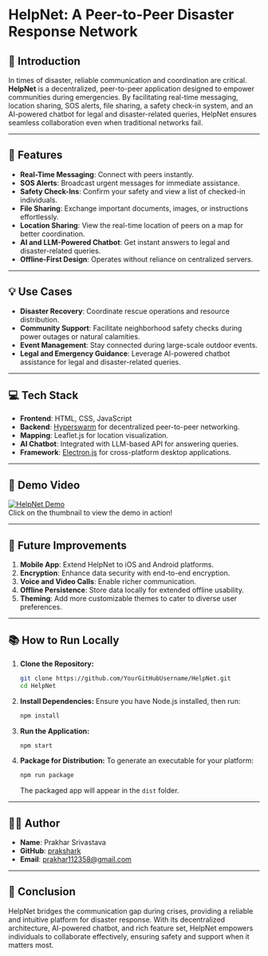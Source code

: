 # HelpNet: A Peer-to-Peer Disaster Response Network

## 🌟 Introduction
In times of disaster, reliable communication and coordination are critical. **HelpNet** is a decentralized, peer-to-peer application designed to empower communities during emergencies. By facilitating real-time messaging, location sharing, SOS alerts, file sharing, a safety check-in system, and an AI-powered chatbot for legal and disaster-related queries, HelpNet ensures seamless collaboration even when traditional networks fail.

---

## 🔧 Features
- **Real-Time Messaging**: Connect with peers instantly.
- **SOS Alerts**: Broadcast urgent messages for immediate assistance.
- **Safety Check-Ins**: Confirm your safety and view a list of checked-in individuals.
- **File Sharing**: Exchange important documents, images, or instructions effortlessly.
- **Location Sharing**: View the real-time location of peers on a map for better coordination.
- **AI and LLM-Powered Chatbot**: Get instant answers to legal and disaster-related queries.
- **Offline-First Design**: Operates without reliance on centralized servers.

---

## 💡 Use Cases
- **Disaster Recovery**: Coordinate rescue operations and resource distribution.
- **Community Support**: Facilitate neighborhood safety checks during power outages or natural calamities.
- **Event Management**: Stay connected during large-scale outdoor events.
- **Legal and Emergency Guidance**: Leverage AI-powered chatbot assistance for legal and disaster-related queries.

---

## 💻 Tech Stack
- **Frontend**: HTML, CSS, JavaScript
- **Backend**: [Hyperswarm](https://github.com/hyperswarm) for decentralized peer-to-peer networking.
- **Mapping**: Leaflet.js for location visualization.
- **AI Chatbot**: Integrated with LLM-based API for answering queries.
- **Framework**: [Electron.js](https://www.electronjs.org/) for cross-platform desktop applications.

---

## 🎥 Demo Video
[![HelpNet Demo](https://imgs.search.brave.com/e9L0gMk2EF5szrvevDrArp4NALDAH22pLKGvIvsdvmg/rs:fit:860:0:0:0/g:ce/aHR0cHM6Ly90NC5m/dGNkbi5uZXQvanBn/LzAxLzQzLzIzLzgz/LzM2MF9GXzE0MzIz/ODMwNl9saDBhcDQy/d2dvdDM2eTQ0V3li/ZlFwdnNKQjVBMUNI/Yy5qcGc)](https://youtu.be/sE25Jx6RxFY)  
Click on the thumbnail to view the demo in action!

---

## 🚀 Future Improvements
1. **Mobile App**: Extend HelpNet to iOS and Android platforms.
2. **Encryption**: Enhance data security with end-to-end encryption.
3. **Voice and Video Calls**: Enable richer communication.
4. **Offline Persistence**: Store data locally for extended offline usability.
5. **Theming**: Add more customizable themes to cater to diverse user preferences.

---

## 📚 How to Run Locally
1. **Clone the Repository:**
   ```bash
   git clone https://github.com/YourGitHubUsername/HelpNet.git
   cd HelpNet
   ```

2. **Install Dependencies:**
   Ensure you have Node.js installed, then run:
   ```bash
   npm install
   ```

3. **Run the Application:**
   ```bash
   npm start
   ```

4. **Package for Distribution:**
   To generate an executable for your platform:
   ```bash
   npm run package
   ```
   The packaged app will appear in the `dist` folder.

---

## 👨‍💻 Author
- **Name**: Prakhar Srivastava 
- **GitHub**: [prakshark](https://github.com/prakshark)  
- **Email**: prakhar112358@gmail.com

---

## 🏁 Conclusion
HelpNet bridges the communication gap during crises, providing a reliable and intuitive platform for disaster response. With its decentralized architecture, AI-powered chatbot, and rich feature set, HelpNet empowers individuals to collaborate effectively, ensuring safety and support when it matters most.
